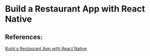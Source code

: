 # Build a Restaurant App with React Native

## References:  
[Build a Restaurant App with React Native](https://www.youtube.com/watch?v=DKt5zYLJRS0&ab_channel=TheAssembly)   
 